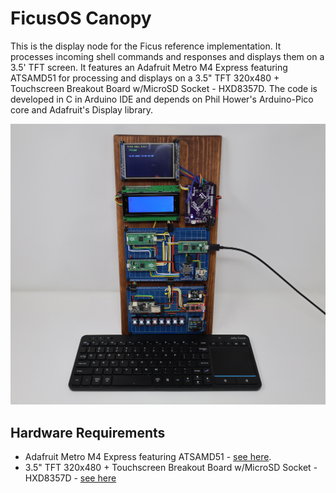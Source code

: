 # FicusOS Canopy

This is the display node for the Ficus reference implementation. It processes incoming shell commands and responses and displays them on a 3.5' TFT screen. It features an Adafruit Metro M4 Express featuring ATSAMD51 for processing and displays on a 3.5" TFT 320x480 + Touchscreen Breakout Board w/MicroSD Socket - HXD8357D. The code is developed in C in Arduino IDE and depends on Phil Hower's Arduino-Pico core and Adafruit's Display library.

![Basic reference implementation](../docs/img/ficus-main.jpg)

## Hardware Requirements

* Adafruit Metro M4 Express featuring ATSAMD51 - [see here](https://learn.adafruit.com/adafruit-metro-m4-express-featuring-atsamd51/overview).
* 3.5" TFT 320x480 + Touchscreen Breakout Board w/MicroSD Socket - HXD8357D - [see here](https://www.adafruit.com/product/2050)

